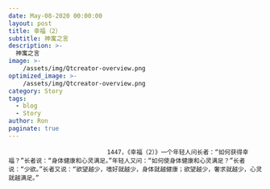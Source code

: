```yaml
---
date: May-08-2020 00:00:00
layout: post
title: 幸福（2）
subtitle: 神寓之言
description: >-
  神寓之言
image: >-
    /assets/img/Qtcreator-overview.png
optimized_image: >-
    /assets/img/Qtcreator-overview.png
category: Story
tags:
  - blog
  - Story
author: Ron
paginate: true
---
```


							　　1447，《幸福（2）》一个年轻人问长者：“如何获得幸福？”长者说：“身体健康和心灵满足。”年轻人又问：“如何使身体健康和心灵满足？”长者说：“少欲。”长者又说：“欲望越少，嗜好就越少，身体就越健康；欲望越少，奢求就越少，心灵就越满足。”
							
							
						